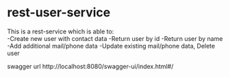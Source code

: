 # rest-user-service
This is a rest-service which is able to:  
-Create new user with contact data
-Return user by id
-Return user by name
-Add additional mail/phone data 
-Update existing mail/phone data, Delete user

swagger url http://localhost:8080/swagger-ui/index.html#/
